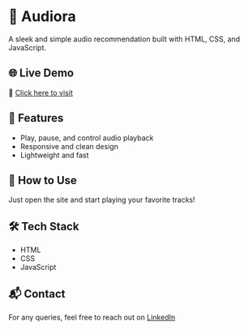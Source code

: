 # 🎵 Audiora

A sleek and simple audio recommendation built with HTML, CSS, and JavaScript.

## 🌐 Live Demo
🔗 [Click here to visit](https://tanu123-rgb.github.io/Audiora/)

## 📁 Features
- Play, pause, and control audio playback
- Responsive and clean design
- Lightweight and fast

## 🚀 How to Use
Just open the site and start playing your favorite tracks!

## 🛠️ Tech Stack
- HTML
- CSS
- JavaScript

## 📬 Contact
For any queries, feel free to reach out on [LinkedIn](https://www.linkedin.com/in/tanushree-kamble-b0441b313)
